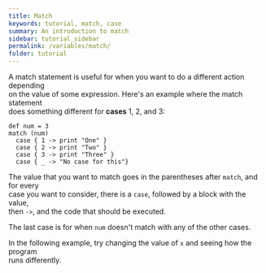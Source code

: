 ```yaml
---
title: Match
keywords: tutorial, match, case
summary: An introduction to match
sidebar: tutorial_sidebar
permalink: /variables/match/
folder: tutorial
---
```

A match statement is useful for when you want to do a different action depending  
on the value of some expression. Here's an example where the match statement  
does something different for **cases** 1, 2, and 3:

```
def num = 3
match (num)
  case { 1 -> print "One" }
  case { 2 -> print "Two" }
  case { 3 -> print "Three" }
  case { _ -> "No case for this"}
```
The value that you want to match goes in the parentheses after `match`, and for every  
case you want to consider, there is a `case`, followed by a block with the value,  
then `->`, and the code that should be executed.

The last case is for when `num` doesn't match with any of the other cases.  

In the following example, try changing the value of `x` and seeing how the program  
runs differently.

<object id="example-1" data="{{site.editor}}?match" width="100%" height="550px"> </object>
